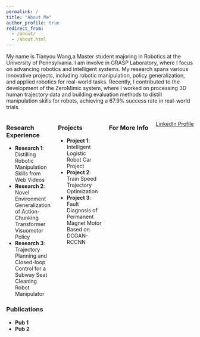 ```yaml
---
permalink: /
title: "About Me"
author_profile: true
redirect_from: 
  - /about/
  - /about.html
---
```

My name is Tianyou Wang,a Master student majoring in Robotics at the University of Pennsylvania. I am involve in GRASP Laboratory, where I focus on advancing robotics and intelligent systems. My research spans various innovative projects, including robotic manipulation, policy generalization, and applied robotics for real-world tasks. Recently, I contributed to the development of the ZeroMimic system, where I worked on processing 3D human trajectory data and building evaluation methods to distill manipulation skills for robots, achieving a 67.9% success rate in real-world trials.

<div style="display: flex; flex-direction: row; gap: 20px; align-items: flex-start;">

<!-- Left Column -->
<div style="flex: 1;">

### **Research Experience**
- **Research 1**: Distilling Robotic Manipulation Skills from Web Videos  
- **Research 2**: Novel Environment Generalization of Action-Chunking Transformer Visuomotor Policy  
- **Research 3**: Trajectory Planning and Closed-loop Control for a Subway Seat Cleaning Robot Manipulator  

### **Publications**
- **Pub 1**  
- **Pub 2**

</div>

<!-- Right Column -->
<div style="flex: 1;">

### **Projects**
- **Project 1**: Intelligent Logistic Robot Car Project  
- **Project 2**: Train Speed Trajectory Optimization  
- **Project 3**: Fault Diagnosis of Permanent Magnet Motor Based on DCGAN-RCCNN  

</div>

### **For More Info**
[LinkedIn Profile](https://www.linkedin.com/in/tianyou-wang-5b7ab028a?utm_source=share&utm_campaign=share_via&utm_content=profile&utm_medium=ios_app)

</div>

</div>
